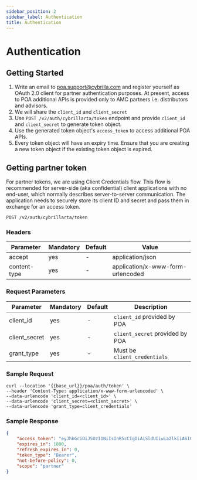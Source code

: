 ```yaml
---
sidebar_position: 2
sidebar_label: Authentication
title: Authentication
---
```


# Authentication

## Getting Started
1. Write an email to poa.support@cybrilla.com and register yourself as OAuth 2.0 client for partner authentication purposes. At present, access to POA additional APIs is provided only to AMC partners i.e. distributors and advisors. 
2. We will share the `client_id` and `client_secret`
3. Use `POST /v2/auth/cybrillarta/token` endpoint and provide `client_id` and `client_secret` to generate token object.
4. Use the generated token object's `access_token` to access additional POA APIs.
5. Every token object will have an expiry time. Ensure that you are creating a new token object if the existing token object is expired.

## Getting partner token
For partner tokens, we are using Client Credentials flow. This flow is recommended for server-side (aka confidential) client applications with no end-user, which normally describes server-to-server communication. The application needs to securely store its client ID and secret and pass them in exchange for an access token.

`POST /v2/auth/cybrillarta/token`

### Headers

|Parameter|Mandatory|Default|Value|
|---|---|---|---|
|accept|yes|-|application/json|
|content-type|yes|-|application/x-www-form-urlencoded|

### Request Parameters

|Parameter|Mandatory|Default|Description|
|---|---|---|---|
|client_id|yes|-|`client_id` provided by POA|
|client_secret|yes|-|`client_secret` provided by POA|
|grant_type|yes|-|Must be `client_credentials`|

### Sample Request
```
curl --location '{{base_url}}/poa/auth/token' \
--header 'Content-Type: application/x-www-form-urlencoded' \
--data-urlencode 'client_id=<client_id>' \
--data-urlencode 'client_secret=<client_secret>' \
--data-urlencode 'grant_type=client_credentials'
```

### Sample Response
```json
{
    "access_token": "eyJhbGciOiJSUzI1NiIsInR5cCIgOiAiSldUIiwia2lkIiA6ICIyUVVoVl9aaGVyQmRHMjVQMl83cmdVaDYxcS1WXzZ0NzNmO",
    "expires_in": 1800,
    "refresh_expires_in": 0,
    "token_type": "Bearer",
    "not-before-policy": 0,
    "scope": "partner"
}
```